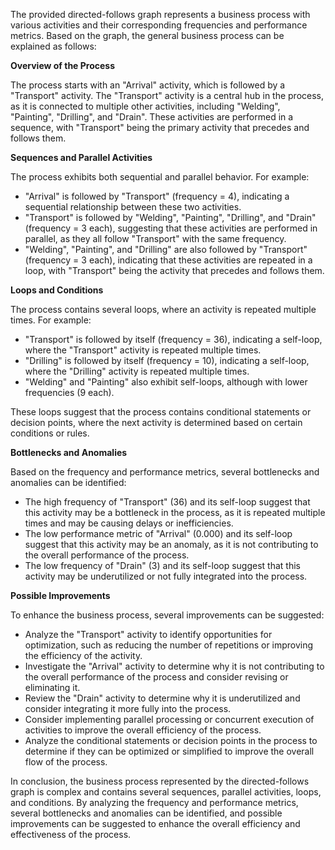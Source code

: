 The provided directed-follows graph represents a business process with various activities and their corresponding frequencies and performance metrics. Based on the graph, the general business process can be explained as follows:

**Overview of the Process**

The process starts with an "Arrival" activity, which is followed by a "Transport" activity. The "Transport" activity is a central hub in the process, as it is connected to multiple other activities, including "Welding", "Painting", "Drilling", and "Drain". These activities are performed in a sequence, with "Transport" being the primary activity that precedes and follows them.

**Sequences and Parallel Activities**

The process exhibits both sequential and parallel behavior. For example:

* "Arrival" is followed by "Transport" (frequency = 4), indicating a sequential relationship between these two activities.
* "Transport" is followed by "Welding", "Painting", "Drilling", and "Drain" (frequency = 3 each), suggesting that these activities are performed in parallel, as they all follow "Transport" with the same frequency.
* "Welding", "Painting", and "Drilling" are also followed by "Transport" (frequency = 3 each), indicating that these activities are repeated in a loop, with "Transport" being the activity that precedes and follows them.

**Loops and Conditions**

The process contains several loops, where an activity is repeated multiple times. For example:

* "Transport" is followed by itself (frequency = 36), indicating a self-loop, where the "Transport" activity is repeated multiple times.
* "Drilling" is followed by itself (frequency = 10), indicating a self-loop, where the "Drilling" activity is repeated multiple times.
* "Welding" and "Painting" also exhibit self-loops, although with lower frequencies (9 each).

These loops suggest that the process contains conditional statements or decision points, where the next activity is determined based on certain conditions or rules.

**Bottlenecks and Anomalies**

Based on the frequency and performance metrics, several bottlenecks and anomalies can be identified:

* The high frequency of "Transport" (36) and its self-loop suggest that this activity may be a bottleneck in the process, as it is repeated multiple times and may be causing delays or inefficiencies.
* The low performance metric of "Arrival" (0.000) and its self-loop suggest that this activity may be an anomaly, as it is not contributing to the overall performance of the process.
* The low frequency of "Drain" (3) and its self-loop suggest that this activity may be underutilized or not fully integrated into the process.

**Possible Improvements**

To enhance the business process, several improvements can be suggested:

* Analyze the "Transport" activity to identify opportunities for optimization, such as reducing the number of repetitions or improving the efficiency of the activity.
* Investigate the "Arrival" activity to determine why it is not contributing to the overall performance of the process and consider revising or eliminating it.
* Review the "Drain" activity to determine why it is underutilized and consider integrating it more fully into the process.
* Consider implementing parallel processing or concurrent execution of activities to improve the overall efficiency of the process.
* Analyze the conditional statements or decision points in the process to determine if they can be optimized or simplified to improve the overall flow of the process.

In conclusion, the business process represented by the directed-follows graph is complex and contains several sequences, parallel activities, loops, and conditions. By analyzing the frequency and performance metrics, several bottlenecks and anomalies can be identified, and possible improvements can be suggested to enhance the overall efficiency and effectiveness of the process.